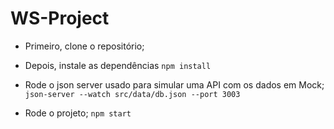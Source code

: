 # WS-Project
* Primeiro, clone o repositório;

* Depois, instale as dependências
```npm install```

* Rode o json server usado para simular uma API com os dados em Mock;
```json-server --watch src/data/db.json --port 3003```

* Rode o projeto;
```npm start```
